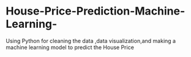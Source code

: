 # House-Price-Prediction-Machine-Learning-
Using Python for cleaning the data ,data visualization,and making a machine learning model to predict the House Price
